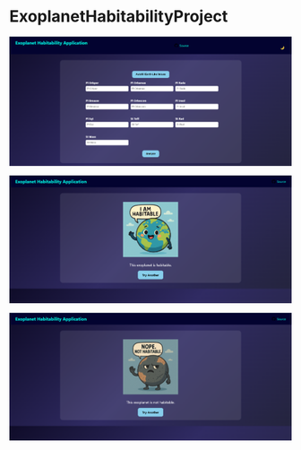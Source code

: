# ExoplanetHabitabilityProject

![Screen](image-2.png)

![Habitable](image.png)

![Not Habitable](image-1.png)